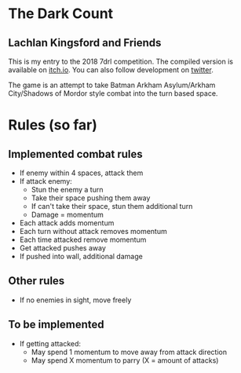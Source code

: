 # The Dark Count
## Lachlan Kingsford and Friends

This is my entry to the 2018 7drl competition. The compiled version is
available on [itch.io](https://nerdygentleman.itch.io/7drl18). You can also
follow development on [twitter](https://twitter.com/thelochok).

The game is an attempt to take Batman Arkham Asylum/Arkham City/Shadows of 
Mordor style combat into the turn based space.

# Rules (so far)

## Implemented combat rules
- If enemy within 4 spaces, attack them
- If attack enemy:
	- Stun the enemy a turn
	- Take their space pushing them away
	- If can't take their space, stun them additional turn
	- Damage = momentum
- Each attack adds momentum
- Each turn without attack removes momentum
- Each time attacked remove momentum
- Get attacked pushes away
- If pushed into wall, additional damage

## Other rules
- If no enemies in sight, move freely

## To be implemented
- If getting attacked:
	- May spend 1 momentum to move away from attack direction
	- May spend X momentum to parry (X = amount of attacks)
